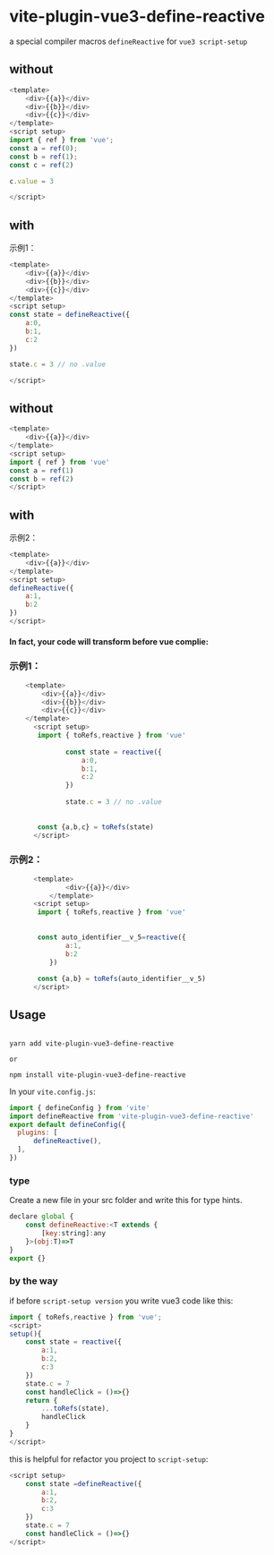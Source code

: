 # vite-plugin-vue3-define-reactive
a special compiler macros `defineReactive` for `vue3 script-setup`


## without 

```javascript
<template>
    <div>{{a}}</div>
    <div>{{b}}</div>
    <div>{{c}}</div>
</template>
<script setup>
import { ref } from 'vue';
const a = ref(0);
const b = ref(1);
const c = ref(2)

c.value = 3

</script>  

```

## with  
示例1：
```javascript
<template>
    <div>{{a}}</div>
    <div>{{b}}</div>
    <div>{{c}}</div>
</template>
<script setup>
const state = defineReactive({
    a:0,
    b:1,
    c:2
})

state.c = 3 // no .value

</script> 

```  

## without 

```javascript
<template>
    <div>{{a}}</div>
</template>
<script setup>
import { ref } from 'vue'
const a = ref(1)
const b = ref(2)
</script>

```

## with 
示例2：
```javascript
<template>
    <div>{{a}}</div>
</template>
<script setup>
defineReactive({
    a:1,
    b:2
})
</script>

```

#### In fact, your code will transform before vue complie:

### 示例1：

```javascript
    <template>
        <div>{{a}}</div>
        <div>{{b}}</div>
        <div>{{c}}</div>
    </template>
      <script setup>
       import { toRefs,reactive } from 'vue' 
       
              const state = reactive({
                  a:0,
                  b:1,
                  c:2
              })
              
              state.c = 3 // no .value
              
              
       const {a,b,c} = toRefs(state)
      </script>

```

### 示例2：

```javascript
      <template>
              <div>{{a}}</div>
          </template>
      <script setup>
       import { toRefs,reactive } from 'vue' 
       
          
       const auto_identifier__v_5=reactive({
              a:1,
              b:2
          })
          
       const {a,b} = toRefs(auto_identifier__v_5)
      </script>
```

## Usage

```shell

yarn add vite-plugin-vue3-define-reactive 

or 

npm install vite-plugin-vue3-define-reactive

```  

In your `vite.config.js`:

```javascript
import { defineConfig } from 'vite'
import defineReactive from 'vite-plugin-vue3-define-reactive'
export default defineConfig({
  plugins: [
      defineReactive(),
  ],
})

```

### type 

Create a new file in your src folder and write this for type hints.

```javascript
declare global {
    const defineReactive:<T extends {
        [key:string]:any
    }>(obj:T)=>T
}
export {}

```

### by the way  

if before `script-setup version` you write vue3 code like this:

```javascript 
import { toRefs,reactive } from 'vue';
<script>
setup(){
    const state = reactive({
        a:1,
        b:2,
        c:3
    })
    state.c = 7
    const handleClick = ()=>{}
    return {
        ...toRefs(state),
        handleClick
    }
}
</script>

```  
this is helpful for refactor you project to `script-setup`:

```javascript 
<script setup>
    const state =defineReactive({
        a:1,
        b:2,
        c:3
    })
    state.c = 7
    const handleClick = ()=>{}
</script>
```

